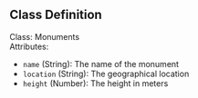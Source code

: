 ## Class Definition

Class: Monuments  
Attributes:
- `name` (String): The name of the monument  
- `location` (String): The geographical location  
- `height` (Number): The height in meters  
